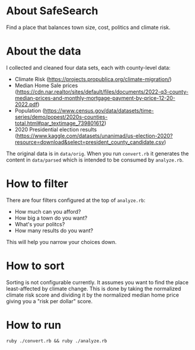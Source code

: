 # About SafeSearch

Find a place that balances town size, cost, politics and climate risk.

# About the data

I collected and cleaned four data sets, each with county-level data:

- Climate Risk (https://projects.propublica.org/climate-migration/)
- Median Home Sale prices (https://cdn.nar.realtor/sites/default/files/documents/2022-q3-county-median-prices-and-monthly-mortgage-payment-by-price-12-20-2022.pdf)
- Population (https://www.census.gov/data/datasets/time-series/demo/popest/2020s-counties-total.html#par_textimage_739801612)
- 2020 Presidential election results (https://www.kaggle.com/datasets/unanimad/us-election-2020?resource=download&select=president_county_candidate.csv)

The original data is in `data/orig`. When you run `convert.rb` it generates the content in `data/parsed` which is intended to be consumed by `analyze.rb`.

# How to filter

There are four filters configured at the top of `analyze.rb`:

- How much can you afford?
- How big a town do you want?
- What's your politcs?
- How many results do you want?

This will help you narrow your choices down.

# How to sort

Sorting is not configurable currently. It assumes you want to find the place least-affected by climate change.
This is done by taking the normalized climate risk score and dividing it by the normalized median home price giving you a "risk per dollar" score.

# How to run

```
ruby ./convert.rb && ruby ./analyze.rb
```
